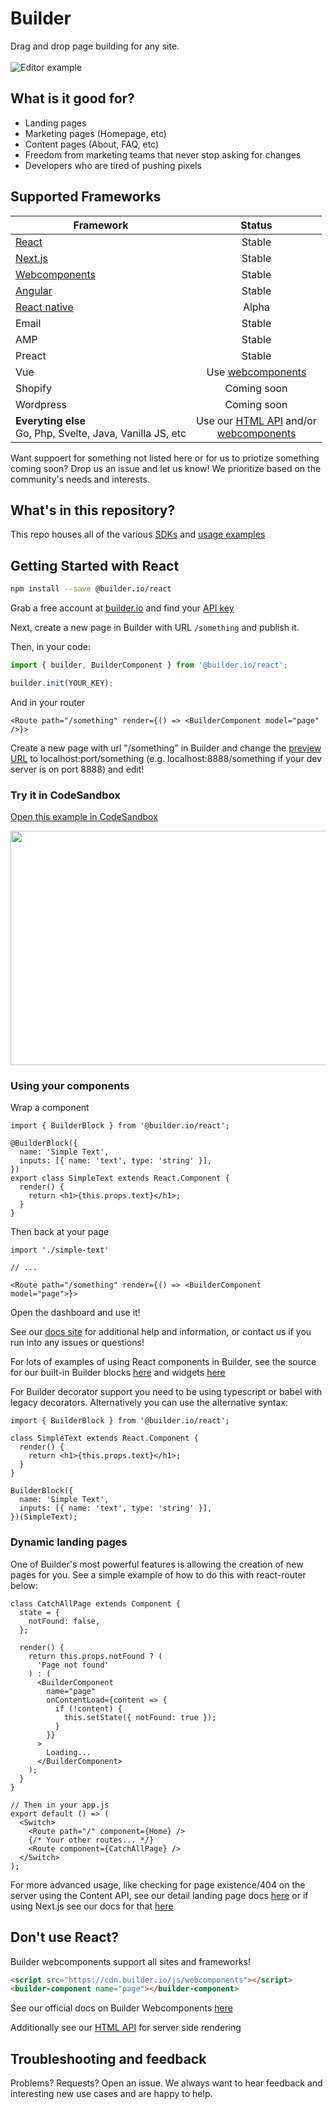 # Builder

Drag and drop page building for any site.
<br />
<br />
<img src="https://imgur.com/lHDo3Mq.gif" alt="Editor example" />

## What is it good for?

- Landing pages
- Marketing pages (Homepage, etc)
- Content pages (About, FAQ, etc)
- Freedom from marketing teams that never stop asking for changes
- Developers who are tired of pushing pixels

## Supported Frameworks

| Framework                                                       |                                                              Status                                                              |
| --------------------------------------------------------------- | :------------------------------------------------------------------------------------------------------------------------------: |
| [React](#getting-started-with-react)                            |                                                              Stable                                                              |
| [Next.js](packages/react/examples/next-js)                      |                                                              Stable                                                              |
| [Webcomponents](https://builder.io/c/docs/webcomponents-sdk)    |                                                              Stable                                                              |
| [Angular](packages/angular)                                     |                                                              Stable                                                              |
| [React native](packages/react-native)                           |                                                              Alpha                                                               |
| Email                                                           |                                                              Stable                                                              |
| AMP                                                             |                                                              Stable                                                              |
| Preact                                                          |                                                              Stable                                                              |
| Vue                                                             |                                 Use [webcomponents](https://builder.io/c/docs/webcomponents-sdk)                                 |
| Shopify                                                         |                                                           Coming soon                                                            |
| Wordpress                                                       |                                                           Coming soon                                                            |
| **Everyting else** <br/> Go, Php, Svelte, Java, Vanilla JS, etc | Use our [HTML API](https://builder.io/c/docs/html-api) and/or <br />[webcomponents](https://builder.io/c/docs/webcomponents-sdk) |

Want suppoert for something not listed here or for us to priotize something coming soon? Drop us an issue and let us know! We prioritize based on the community's needs and interests.

## What's in this repository?

This repo houses all of the various [SDKs](packages) and [usage examples](examples)

## Getting Started with React

```sh
npm install --save @builder.io/react
```

Grab a free account at [builder.io](https://builder.io) and find your [API key](https://builder.io/account/organization)

Next, create a new page in Builder with URL `/something` and publish it.

Then, in your code:

```ts
import { builder, BuilderComponent } from '@builder.io/react';

builder.init(YOUR_KEY);
```

And in your router

```tsx
<Route path="/something" render={() => <BuilderComponent model="page" />}>
```

Create a new page with url "/something" in Builder and change the [preview URL](https://cdn.builder.io/api/v1/image/assets%2FYJIGb4i01jvw0SRdL5Bt%2F4670438a077f497d8a486f890201ae85) to localhost:port/something (e.g. localhost:8888/something if your dev server is on port 8888) and edit!

### Try it in CodeSandbox

[Open this example in CodeSandbox](https://codesandbox.io/s/github/BuilderIO/builder/tree/master/examples/react)

<a target="_blank" href="https://codesandbox.io/s/github/BuilderIO/builder/tree/master/examples/react">
  <img width="597" height="375" src="https://i.imgur.com/zue72Q0.jpg">
</a>

### Using your components

Wrap a component

```tsx
import { BuilderBlock } from '@builder.io/react';

@BuilderBlock({
  name: 'Simple Text',
  inputs: [{ name: 'text', type: 'string' }],
})
export class SimpleText extends React.Component {
  render() {
    return <h1>{this.props.text}</h1>;
  }
}
```

Then back at your page

```tsx
import './simple-text'

// ...

<Route path="/something" render={() => <BuilderComponent model="page">}>
```

Open the dashboard and use it!

See our [docs site](https://builder.io/c/docs/custom-react-components) for additional help and information, or contact us if you run into any issues or questions!

For lots of examples of using React components in Builder, see the source for our built-in Builder blocks [here](https://github.com/BuilderIO/builder/tree/master/packages/react/src/blocks) and widgets [here](https://github.com/BuilderIO/builder/tree/master/packages/widgets/src/components)

For Builder decorator support you need to be using typescript or babel with legacy decorators.
Alternatively you can use the alternative syntax:

```tsx
import { BuilderBlock } from '@builder.io/react';

class SimpleText extends React.Component {
  render() {
    return <h1>{this.props.text}</h1>;
  }
}

BuilderBlock({
  name: 'Simple Text',
  inputs: [{ name: 'text', type: 'string' }],
})(SimpleText);
```

### Dynamic landing pages

One of Builder's most powerful features is allowing the creation of new pages for you. See a simple example of how to do this with react-router below:

```tsx
class CatchAllPage extends Component {
  state = {
    notFound: false,
  };

  render() {
    return this.props.notFound ? (
      'Page not found'
    ) : (
      <BuilderComponent
        name="page"
        onContentLoad={content => {
          if (!content) {
            this.setState({ notFound: true });
          }
        }}
      >
        Loading...
      </BuilderComponent>
    );
  }
}

// Then in your app.js
export default () => (
  <Switch>
    <Route path="/" component={Home} />
    {/* Your other routes... */}
    <Route component={CatchAllPage} />
  </Switch>
);
```

For more advanced usage, like checking for page existence/404 on the server using the Content API, see our detail landing page docs [here](https://builder.io/c/docs/custom-landing-pages) or if using Next.js see our docs for that [here](https://github.com/BuilderIO/builder/tree/master/packages/react/examples/next-js#dynamic-landing-pages)

## Don't use React?

Builder webcomponents support all sites and frameworks!

```html
<script src="https://cdn.builder.io/js/webcomponents"></script>
<builder-component name="page"></builder-component>
```

See our official docs on Builder Webcomponents [here](https://builder.io/c/docs/webcomponents-sdk)

Additionally see our [HTML API](https://builder.io/c/docs/html-api) for server side rendering

## Troubleshooting and feedback

Problems? Requests? Open an issue. We always want to hear feedback and interesting new use cases and are happy to help.
